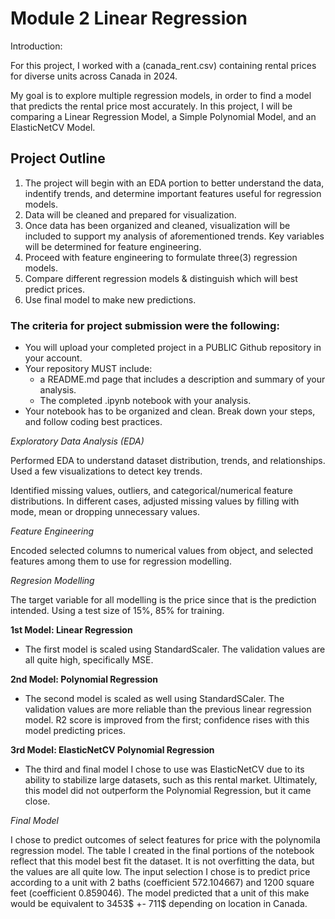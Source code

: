 # Module 2 Linear Regression

Introduction:

For this project, I worked with a (canada_rent.csv) containing rental prices for diverse units across Canada in 2024.

My goal is to explore multiple regression models, in order to find a model that predicts the rental price most accurately. 
In this project, I will be comparing a Linear Regression Model, a Simple Polynomial Model, and an ElasticNetCV Model.

## Project Outline

1. The project will begin with an EDA portion to better understand the data, indentify trends, and determine important features useful for regression models.
2. Data will be cleaned and prepared for visualization.
3. Once data has been organized and cleaned, visualization will be included to support my analysis of aforementioned trends. Key variables will be determined for feature engineering.
4. Proceed with feature engineering to formulate three(3) regression models.
5. Compare different regression models & distinguish which will best predict prices.
6. Use final model to make new predictions.

### The criteria for project submission were the following:

- You will upload your completed project in a PUBLIC Github repository in your account.
- Your repository MUST include:
  - a README.md page that includes a description and summary of your analysis.
  - The completed .ipynb notebook with your analysis.
- Your notebook has to be organized and clean. Break down your steps, and follow coding best practices.

*Exploratory Data Analysis (EDA)*

Performed EDA to understand dataset distribution, trends, and relationships. Used a few visualizations to detect key trends.

Identified missing values, outliers, and categorical/numerical feature distributions. In different cases, adjusted missing values by filling with mode, mean or dropping unnecessary values.

*Feature Engineering*
 
Encoded selected columns to numerical values from object, and selected features among them to use for regression modelling.

*Regresion Modelling*

The target variable for all modelling is the price since that is the prediction intended. Using a test size of 15%, 85% for training.

**1st Model: Linear Regression**

- The first model is scaled using StandardScaler. The validation values are all quite high, specifically MSE.

**2nd Model: Polynomial Regression**

- The second model is scaled as well using StandardSCaler. The validation values are more reliable than the previous linear regression model. R2 score is improved from the first; confidence rises with this model predicting prices.

**3rd Model: ElasticNetCV Polynomial Regression**

- The third and final model I chose to use was ElasticNetCV due to its ability to stabilize large datasets, such as this rental market. Ultimately, this model did not outperform the Polynomial Regression, but it came close.

*Final Model*

I chose to predict outcomes of select features for price with the polynomila regression model. The table I created in the final portions of the notebook reflect that this model best fit the dataset. It is not overfitting the data, but the values are all quite low.
The input selection I chose is to predict price according to a unit with 2 baths (coefficient 572.104667) and 1200 square feet (coefficient 0.859046). The model predicted that a unit of this make would be equivalent to 3453$ +- 711$ depending on location in Canada.
